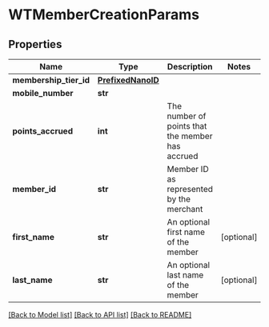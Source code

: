 # WTMemberCreationParams


## Properties
Name | Type | Description | Notes
------------ | ------------- | ------------- | -------------
**membership_tier_id** | [**PrefixedNanoID**](PrefixedNanoID.md) |  | 
**mobile_number** | **str** |  | 
**points_accrued** | **int** | The number of points that the member has accrued | 
**member_id** | **str** | Member ID as represented by the merchant | 
**first_name** | **str** | An optional first name of the member | [optional] 
**last_name** | **str** | An optional last name of the member | [optional] 

[[Back to Model list]](../README.md#documentation-for-models) [[Back to API list]](../README.md#documentation-for-api-endpoints) [[Back to README]](../README.md)


